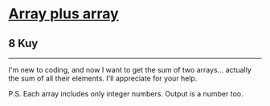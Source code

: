 <h1><a href="https://www.codewars.com/kata/5a2be17aee1aaefe2a000151">Array plus array</a></h1>
<h2>8 Kuy</h2>
<hr>
<p>I'm new to coding, and now I want to get the sum of two arrays...
actually the sum of all their elements. 
I'll appreciate for your help.</p>

<p>P.S. Each array includes only integer numbers. Output is a number too.</p>